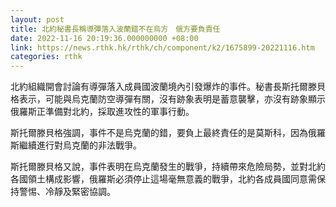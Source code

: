 ```yaml
---
layout: post
title: 北約秘書長稱導彈落入波蘭錯不在烏方　俄方要負責任
date: 2022-11-16 20:19:36.000000000 +08:00
link: https://news.rthk.hk/rthk/ch/component/k2/1675899-20221116.htm
categories: rthk
---
```


北約組織開會討論有導彈落入成員國波蘭境內引發爆炸的事件。秘書長斯托爾滕貝格表示，可能與烏克蘭防空導彈有關，沒有跡象表明是蓄意襲擊，亦沒有跡象顯示俄羅斯正準備對北約，採取進攻性的軍事行動。

斯托爾滕貝格強調，事件不是烏克蘭的錯，要負上最終責任的是莫斯科，因為俄羅斯繼續進行對烏克蘭的非法戰爭。

斯托爾滕貝格又說，事件表明在烏克蘭發生的戰爭，持續帶來危險局勢，並對北約各國領土構成影響，俄羅斯必須停止這場毫無意義的戰爭，北約各成員國同意需保持警惕、冷靜及緊密協調。
